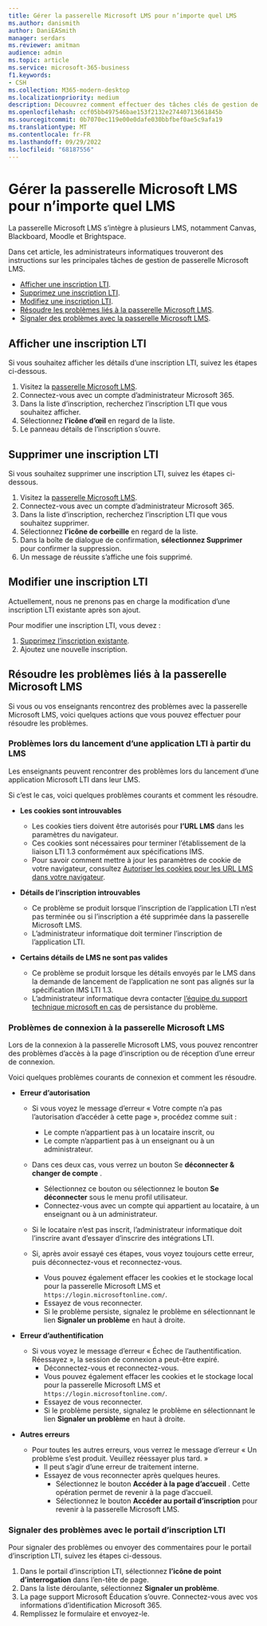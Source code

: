 ```yaml
---
title: Gérer la passerelle Microsoft LMS pour n’importe quel LMS
ms.author: danismith
author: DaniEASmith
manager: serdars
ms.reviewer: amitman
audience: admin
ms.topic: article
ms.service: microsoft-365-business
f1.keywords:
- CSH
ms.collection: M365-modern-desktop
ms.localizationpriority: medium
description: Découvrez comment effectuer des tâches clés de gestion de passerelle Microsoft LMS, notamment l’affichage, la suppression, la modification et la résolution des problèmes.
ms.openlocfilehash: ccf05bb497546bae153f2132e27440713661845b
ms.sourcegitcommit: 0b7070ec119e00e0dafe030bbfbef0ae5c9afa19
ms.translationtype: MT
ms.contentlocale: fr-FR
ms.lasthandoff: 09/29/2022
ms.locfileid: "68187556"
---
```

# <a name="manage-microsoft-lms-gateway-for-any-lms"></a>Gérer la passerelle Microsoft LMS pour n’importe quel LMS

La passerelle Microsoft LMS s’intègre à plusieurs LMS, notamment Canvas, Blackboard, Moodle et Brightspace.

Dans cet article, les administrateurs informatiques trouveront des instructions sur les principales tâches de gestion de passerelle Microsoft LMS.

- [Afficher une inscription LTI](#view-an-lti-registration).
- [Supprimez une inscription LTI](#delete-an-lti-registration).
- [Modifiez une inscription LTI](#edit-an-lti-registration).
- [Résoudre les problèmes liés à la passerelle Microsoft LMS](#troubleshoot-issues-with-microsoft-lms-gateway).
- [Signaler des problèmes avec la passerelle Microsoft LMS](#report-problems-with-lti-registration-portal).

## <a name="view-an-lti-registration"></a>Afficher une inscription LTI

Si vous souhaitez afficher les détails d’une inscription LTI, suivez les étapes ci-dessous.

1. Visitez la [passerelle Microsoft LMS](https://lti.microsoft.com/).
2. Connectez-vous avec un compte d’administrateur Microsoft 365.
3. Dans la liste d’inscription, recherchez l’inscription LTI que vous souhaitez afficher.
4. Sélectionnez **l’icône d’œil** en regard de la liste.
5. Le panneau détails de l’inscription s’ouvre.

## <a name="delete-an-lti-registration"></a>Supprimer une inscription LTI

Si vous souhaitez supprimer une inscription LTI, suivez les étapes ci-dessous.

1. Visitez la [passerelle Microsoft LMS](https://lti.microsoft.com/).
2. Connectez-vous avec un compte d’administrateur Microsoft 365.
3. Dans la liste d’inscription, recherchez l’inscription LTI que vous souhaitez supprimer.
4. Sélectionnez **l’icône de corbeille** en regard de la liste.
5. Dans la boîte de dialogue de confirmation, **sélectionnez Supprimer** pour confirmer la suppression.
6. Un message de réussite s’affiche une fois supprimé.

## <a name="edit-an-lti-registration"></a>Modifier une inscription LTI

Actuellement, nous ne prenons pas en charge la modification d’une inscription LTI existante après son ajout.

Pour modifier une inscription LTI, vous devez :

1. [Supprimez l’inscription existante](#delete-an-lti-registration).
2. Ajoutez une nouvelle inscription.

## <a name="troubleshoot-issues-with-microsoft-lms-gateway"></a>Résoudre les problèmes liés à la passerelle Microsoft LMS

Si vous ou vos enseignants rencontrez des problèmes avec la passerelle Microsoft LMS, voici quelques actions que vous pouvez effectuer pour résoudre les problèmes.

### <a name="issues-while-launching-an-lti-app-from-the-lms"></a>Problèmes lors du lancement d’une application LTI à partir du LMS

Les enseignants peuvent rencontrer des problèmes lors du lancement d’une application Microsoft LTI dans leur LMS.

Si c’est le cas, voici quelques problèmes courants et comment les résoudre.

- **Les cookies sont introuvables**
  - Les cookies tiers doivent être autorisés pour **l’URL LMS** dans les paramètres du navigateur.
  - Ces cookies sont nécessaires pour terminer l’établissement de la liaison LTI 1.3 conformément aux spécifications IMS.
  - Pour savoir comment mettre à jour les paramètres de cookie de votre navigateur, consultez [Autoriser les cookies pour les URL LMS dans votre navigateur](browser-cookies.md).

- **Détails de l’inscription introuvables**
  - Ce problème se produit lorsque l’inscription de l’application LTI n’est pas terminée ou si l’inscription a été supprimée dans la passerelle Microsoft LMS.
  - L’administrateur informatique doit terminer l’inscription de l’application LTI.

- **Certains détails de LMS ne sont pas valides**
  - Ce problème se produit lorsque les détails envoyés par le LMS dans la demande de lancement de l’application ne sont pas alignés sur la spécification IMS LTI 1.3.
  - L’administrateur informatique devra contacter [l’équipe du support technique microsoft en cas](https://edusupport.microsoft.com/support?product_id=lti_apps&platform_id=web) de persistance du problème.

### <a name="issues-with-signing-in-to-the-microsoft-lms-gateway"></a>Problèmes de connexion à la passerelle Microsoft LMS

Lors de la connexion à la passerelle Microsoft LMS, vous pouvez rencontrer des problèmes d’accès à la page d’inscription ou de réception d’une erreur de connexion.

Voici quelques problèmes courants de connexion et comment les résoudre.

- **Erreur d’autorisation**
  - Si vous voyez le message d’erreur « Votre compte n’a pas l’autorisation d’accéder à cette page », procédez comme suit :
    - Le compte n’appartient pas à un locataire inscrit, ou
    - Le compte n’appartient pas à un enseignant ou à un administrateur.

  - Dans ces deux cas, vous verrez un bouton Se **déconnecter & changer de compte** .
    - Sélectionnez ce bouton ou sélectionnez le bouton **Se déconnecter** sous le menu profil utilisateur.
    - Connectez-vous avec un compte qui appartient au locataire, à un enseignant ou à un administrateur.

  - Si le locataire n’est pas inscrit, l’administrateur informatique doit l’inscrire avant d’essayer d’inscrire des intégrations LTI.

  - Si, après avoir essayé ces étapes, vous voyez toujours cette erreur, puis déconnectez-vous et reconnectez-vous.
    - Vous pouvez également effacer les cookies et le stockage local pour la passerelle Microsoft LMS et `https://login.microsoftonline.com/`.
    - Essayez de vous reconnecter.
    - Si le problème persiste, signalez le problème en sélectionnant le lien **Signaler un problème** en haut à droite.

- **Erreur d’authentification**
  - Si vous voyez le message d’erreur « Échec de l’authentification. Réessayez », la session de connexion a peut-être expiré.
    - Déconnectez-vous et reconnectez-vous.
    - Vous pouvez également effacer les cookies et le stockage local pour la passerelle Microsoft LMS et `https://login.microsoftonline.com/`.
    - Essayez de vous reconnecter.
    - Si le problème persiste, signalez le problème en sélectionnant le lien **Signaler un problème** en haut à droite.

- **Autres erreurs**
  - Pour toutes les autres erreurs, vous verrez le message d’erreur « Un problème s’est produit. Veuillez réessayer plus tard. »
    - Il peut s’agir d’une erreur de traitement interne.
    - Essayez de vous reconnecter après quelques heures.
      - Sélectionnez le bouton **Accéder à la page d’accueil** . Cette opération permet de revenir à la page d’accueil.
      - Sélectionnez le bouton **Accéder au portail d’inscription** pour revenir à la passerelle Microsoft LMS.

### <a name="report-problems-with-lti-registration-portal"></a>Signaler des problèmes avec le portail d’inscription LTI

Pour signaler des problèmes ou envoyer des commentaires pour le portail d’inscription LTI, suivez les étapes ci-dessous.

1. Dans le portail d’inscription LTI, sélectionnez **l’icône de point d’interrogation** dans l’en-tête de page.
2. Dans la liste déroulante, sélectionnez **Signaler un problème**.
3. La page support Microsoft Éducation s’ouvre. Connectez-vous avec vos informations d’identification Microsoft 365.
4. Remplissez le formulaire et envoyez-le.
